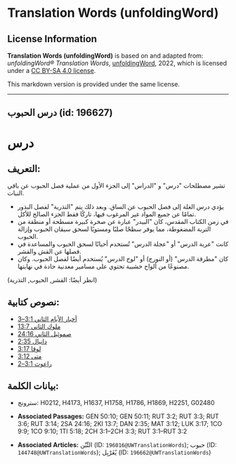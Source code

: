 # Translation Words (unfoldingWord)

## License Information

**Translation Words (unfoldingWord)** is based on and adapted from: _unfoldingWord® Translation Words_, [unfoldingWord](https://unfoldingword.org/utw), 2022, which is licensed under a [CC BY-SA 4.0 license](https://creativecommons.org/licenses/by-sa/4.0/legalcode.en).

This markdown version is provided under the same license.



--------------------------------

## درس الحبوب (id: 196627)

درس
===

التعريف:
--------

تشير مصطلحات "درس" و "الدراس" إلى الجزء الأول من عملية فصل الحبوب عن باقي النبات.

* يؤدي درس الغلة إلى فصل الحبوب عن الساق. وبعد ذلك يتم "التذرية" لفصل البذور تمامًا عن جميع المواد غير المرغوب فيها، تاركًا فقط الجزء الصالح للأكل.
* في زمن الكتاب المقدس، كان "البيدر" عبارة عن صخرة كبيرة مسطحة أو منطقة من التربة المضغوطة، مما يوفر سطحًا صلبًا ومستويًا لسحق سيقان الحبوب وإزالة الحبوب.
* كانت "عربة الدرس" أو "عجلة الدرس" تُستخدم أحيانًا لسحق الحبوب والمساعدة في فصلها عن القش والقشر.
* كان "مطرقة الدرس" (أو النورج) أو "لوح الدرس" يُستخدم أيضًا لفصل الحبوب. وكان مصنوعًا من ألواح خشبية تحتوي على مسامير معدنية حادة في نهايتها.

(انظر أيضًا: القشر, الحبوب, التذرية)

نصوص كتابية:
------------

* [أخبار الأيام الثاني 3:1–3](https://ref.ly/2Chr3:1-2Chr3:3)
* [ملوك الثاني 13:7](https://ref.ly/2Kgs13:7)
* [صموئيل الثاني 24:16](https://ref.ly/2Sam24:16)
* [دانيال 2:35](https://ref.ly/Dan2:35)
* [لوقا 3:17](https://ref.ly/Luke3:17)
* [متى 3:12](https://ref.ly/Matt3:12)
* [راعوث 3:1–2](https://ref.ly/Ruth3:1-Ruth3:2)

بيانات الكلمة:
--------------

* سترونج: H0212, H4173, H1637, H1758, H1786, H1869, H2251, G02480

* **Associated Passages:** GEN 50:10; GEN 50:11; RUT 3:2; RUT 3:3; RUT 3:6; RUT 3:14; 2SA 24:16; 2KI 13:7; DAN 2:35; MAT 3:12; LUK 3:17; 1CO 9:9; 1CO 9:10; 1TI 5:18; 2CH 3:1–2CH 3:3; RUT 3:1–RUT 3:2
* **Associated Articles:** التِّبْن (ID: `196016@UWTranslationWords`); حبوب (ID: `144748@UWTranslationWords`); يُغَرْبِل (ID: `196662@UWTranslationWords`)

